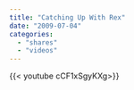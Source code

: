 ```yaml
---
title: "Catching Up With Rex"
date: "2009-07-04"
categories:
  - "shares"
  - "videos"
---
```


<div style="width: 70vw;">{{< youtube cCF1xSgyKXg>}}</div>
